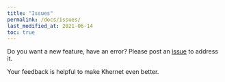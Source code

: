 ```yaml
---
title: "Issues"
permalink: /docs/issues/
last_modified_at: 2021-06-14
toc: true
---
```


Do you want a new feature, have an error? 
Please post an [issue](https://github.com/lemalcs/Khernet/issues) to address it.

Your feedback is helpful to make Khernet even better.